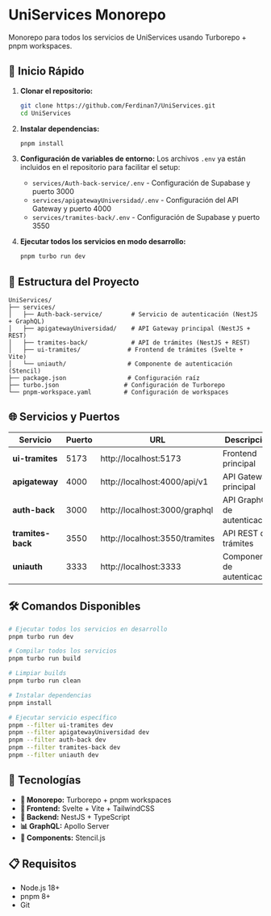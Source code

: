 # UniServices Monorepo

Monorepo para todos los servicios de UniServices usando Turborepo + pnpm workspaces.

## 🚀 Inicio Rápido

1. **Clonar el repositorio:**
   ```bash
   git clone https://github.com/Ferdinan7/UniServices.git
   cd UniServices
   ```

2. **Instalar dependencias:**
   ```bash
   pnpm install
   ```

3. **Configuración de variables de entorno:**
   Los archivos `.env` ya están incluidos en el repositorio para facilitar el setup:
   - `services/Auth-back-service/.env` - Configuración de Supabase y puerto 3000
   - `services/apigatewayUniversidad/.env` - Configuración del API Gateway y puerto 4000
   - `services/tramites-back/.env` - Configuración de Supabase y puerto 3550

4. **Ejecutar todos los servicios en modo desarrollo:**
   ```bash
   pnpm turbo run dev
   ```

## 📁 Estructura del Proyecto

```
UniServices/
├── services/
│   ├── Auth-back-service/        # Servicio de autenticación (NestJS + GraphQL)
│   ├── apigatewayUniversidad/    # API Gateway principal (NestJS + REST)
│   ├── tramites-back/            # API de trámites (NestJS + REST)
│   ├── ui-tramites/             # Frontend de trámites (Svelte + Vite)
│   └── uniauth/                 # Componente de autenticación (Stencil)
├── package.json                 # Configuración raíz
├── turbo.json                  # Configuración de Turborepo
└── pnpm-workspace.yaml         # Configuración de workspaces
```

## 🌐 Servicios y Puertos

| Servicio | Puerto | URL | Descripción |
|----------|--------|-----|-------------|
| **ui-tramites** | 5173 | http://localhost:5173 | Frontend principal |
| **apigateway** | 4000 | http://localhost:4000/api/v1 | API Gateway principal |
| **auth-back** | 3000 | http://localhost:3000/graphql | API GraphQL de autenticación |
| **tramites-back** | 3550 | http://localhost:3550/tramites | API REST de trámites |
| **uniauth** | 3333 | http://localhost:3333 | Componente de autenticación |

## 🛠️ Comandos Disponibles

```bash
# Ejecutar todos los servicios en desarrollo
pnpm turbo run dev

# Compilar todos los servicios
pnpm turbo run build

# Limpiar builds
pnpm turbo run clean

# Instalar dependencias
pnpm install

# Ejecutar servicio específico
pnpm --filter ui-tramites dev
pnpm --filter apigatewayUniversidad dev
pnpm --filter auth-back dev
pnpm --filter tramites-back dev
pnpm --filter uniauth dev
```

## 🔧 Tecnologías

- **🏧 Monorepo:** Turborepo + pnpm workspaces
- **🎨 Frontend:** Svelte + Vite + TailwindCSS
- **🚀 Backend:** NestJS + TypeScript
- **📊 GraphQL:** Apollo Server
- **🔧 Components:** Stencil.js


## 📋 Requisitos

- Node.js 18+
- pnpm 8+
- Git
